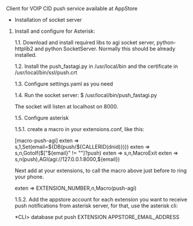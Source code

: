 Client for VOIP CID push service available at AppStore

* Installation of socket server

1. Install and configure for Asterisk:

    1.1. Download and install required libs to agi socket server, 
    python-httplib2 and python SocketServer. Normally this should be already
    installed.

    1.2. Install the push_fastagi.py in /usr/local/bin 
    and the certificate in /usr/local/bin/ssl/push.crt

    1.3. Configure settings.yaml as you need
    
    1.4. Run the socket server:
    $ /usr/local/bin/push_fastagi.py

    The socket will listen at localhost on 8000.

    1.5. Configure asterisk

    1.5.1. create a macro in your extensions.conf, like this:

    [macro-push-agi]
    exten => s,1,Set(email=${DB(push/${CALLERID(dnid)})})
    exten => s,n,GotoIf($["${email}" != ""]?push)
    exten => s,n,MacroExit
    exten => s,n(push),AGI(agi://127.0.0.1:8000,${email})

    Next add at your extensions, to call the macro above just before
    to ring your phone.

    exten => EXTENSION_NUMBER,n,Macro(push-agi)

    1.5.2. Add the appstore account for each extension you want to receive
    push notifications from asterisk server, for that, use the asterisk cli:

    *CLI> database put push EXTENSION APPSTORE_EMAIL_ADDRESS
